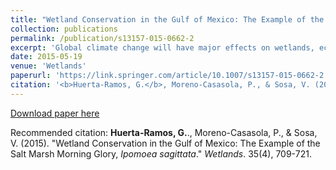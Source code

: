 ```yaml
---
title: "Wetland Conservation in the Gulf of Mexico: The Example of the Salt Marsh Morning Glory, <i>Ipomoea sagittata</i>."
collection: publications
permalink: /publication/s13157-015-0662-2
excerpt: 'Global climate change will have major effects on wetlands, ecosystems with elevated biodiversity and of enormous economic importance. Using ecological niche modeling and genetic data from three plastid DNA markers sequenced from 96 plants, we studied the salt marsh morning glory, Ipomoea sagittata, to understand the impact that future global warming and increasing sea level may have on aquatic plant conservation, distribution and genetic connectivity on the Gulf of Mexico. Data suggest that genetic variation is low and lacks structure; probable causes include high gene flow, clonal reproduction or use of ineffective molecular markers. Global warming models for its potential distribution in the year 2080 predict a loss of suitable habitat in its northern inland distribution (Cuatro Ciénegas Basin), while its coastal and southern habitats increase. Genetic connectivity decreases along the coast owing to a rise in sea level (Yucatán, Laguna Madre Basin, Usumacinta Basin). Three zones are identified, each requiring a different conservation strategy: 1) A saltwater intrusion zone where most protected areas are; 2) A stability zone which may offer optimal conditions for the creation of protected areas; 3) A zone of range expansion that may cause ecological instability, reducing species richness and promoting colonization by opportunistic species.'
date: 2015-05-19
venue: 'Wetlands'
paperurl: 'https://link.springer.com/article/10.1007/s13157-015-0662-2'
citation: '<b>Huerta-Ramos, G.</b>, Moreno-Casasola, P., & Sosa, V. (2015). &quot;Wetland Conservation in the Gulf of Mexico: The Example of the Salt Marsh Morning Glory, <i>Ipomoea sagittata</i>.&quot; <i>Wetlands</i>. 35(4), 709-721.'
---
```

[Download paper here](https://www.researchgate.net/publication/308203245_Variation_in_floral_morphology_and_plant_reproductive_success_in_four_Ipomoea_species_Convolvulaceae_with_contrasting_breeding_systems)

Recommended citation: <b>Huerta-Ramos, G.</b>., Moreno-Casasola, P., & Sosa, V. (2015). &quot;Wetland Conservation in the Gulf of Mexico: The Example of the Salt Marsh Morning Glory, <i>Ipomoea sagittata</i>.&quot; <i>Wetlands</i>. 35(4), 709-721.
